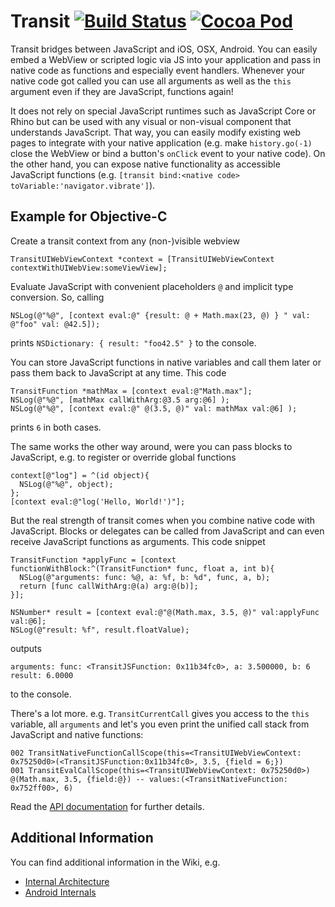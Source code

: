 

# Transit [![Build Status](https://travis-ci.org/BeamApp/Transit.png)](https://travis-ci.org/BeamApp/Transit) [![Cocoa Pod](http://cocoapod-badges.herokuapp.com/v/Transit/badge.png)](#)

Transit bridges between JavaScript and iOS, OSX, Android. You can easily embed a WebView or scripted logic via JS into your application and pass in native code as functions and especially event handlers. Whenever your native code got called you can use all arguments as well as the `this` argument even if they are JavaScript, functions again!

It does not rely on special JavaScript runtimes such as JavaScript Core or Rhino but can be used with any visual or non-visual component that understands JavaScript. That way, you can easily modify existing web pages to integrate with your native application (e.g. make `history.go(-1)` close the WebView or bind a button's `onClick` event to your native code). On the other hand, you can expose native functionality as accessible JavaScript functions (e.g. `[transit bind:<native code> toVariable:'navigator.vibrate']`).

## Example for Objective-C

Create a transit context from any (non-)visible webview

```objc
TransitUIWebViewContext *context = [TransitUIWebViewContext contextWithUIWebView:someViewView];
```

Evaluate JavaScript with convenient placeholders `@` and implicit type conversion. So, calling

```objc
NSLog(@"%@", [context eval:@" {result: @ + Math.max(23, @) } " val: @"foo" val: @42.5]);
```
prints `NSDictionary: { result: "foo42.5" }` to the console.


You can store JavaScript functions in native variables and call them later or pass them back to JavaScript at any time. This code

```objc
TransitFunction *mathMax = [context eval:@"Math.max"];
NSLog(@"%@", [mathMax callWithArg:@3.5 arg:@6] );
NSLog(@"%@", [context eval:@" @(3.5, @)" val: mathMax val:@6] );
```
prints `6` in both cases.

The same works the other way around, were you can pass blocks to JavaScript, e.g. to register or override global functions

```objc
context[@"log"] = ^(id object){
  NSLog(@"%@", object);
};
[context eval:@"log('Hello, World!')"];
```

But the real strength of transit comes when you combine native code with JavaScript. Blocks or delegates can be called from JavaScript and can even receive JavaScript functions as arguments. This code snippet

```objc
TransitFunction *applyFunc = [context functionWithBlock:^(TransitFunction* func, float a, int b){
  NSLog(@"arguments: func: %@, a: %f, b: %d", func, a, b);
  return [func callWithArg:@(a) arg:@(b)];
}];

NSNumber* result = [context eval:@"@(Math.max, 3.5, @)" val:applyFunc val:@6];
NSLog(@"result: %f", result.floatValue);
```

outputs

```
arguments: func: <TransitJSFunction: 0x11b34fc0>, a: 3.500000, b: 6
result: 6.0000
```

to the console.

There's a lot more. e.g. `TransitCurrentCall` gives you access to the `this` variable, all `arguments` and let's you even print the unified call stack from JavaScript and native functions:

```
002 TransitNativeFunctionCallScope(this=<TransitUIWebViewContext: 0x75250d0>(<TransitJSFunction:0x11b34fc0>, 3.5, {field = 6;})
001 TransitEvalCallScope(this=<TransitUIWebViewContext: 0x75250d0>) @(Math.max, 3.5, {field:@}) -- values:(<TransitNativeFunction: 0x752ff00>, 6)
```

Read the [API documentation](http://cocoadocs.org/docsets/Transit/) for further details.


## Additional Information

You can find additional information in the Wiki, e.g.

 * [Internal Architecture](https://github.com/BeamApp/Transit/wiki/Internals)
 * [Android Internals](https://github.com/BeamApp/Transit/wiki/Android:-Communication)
